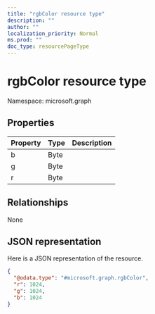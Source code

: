 ```yaml
---
title: "rgbColor resource type"
description: ""
author: ""
localization_priority: Normal
ms.prod: ""
doc_type: resourcePageType
---
```


# rgbColor resource type


Namespace: microsoft.graph



## Properties
|Property|Type|Description|
|:---|:---|:---|
|b|Byte||
|g|Byte||
|r|Byte||

## Relationships
None

## JSON representation
Here is a JSON representation of the resource.
<!-- {
  "blockType": "resource",
  "@odata.type": "microsoft.graph.rgbColor"
}
-->
``` json
{
  "@odata.type": "#microsoft.graph.rgbColor",
  "r": 1024,
  "g": 1024,
  "b": 1024
}
```

